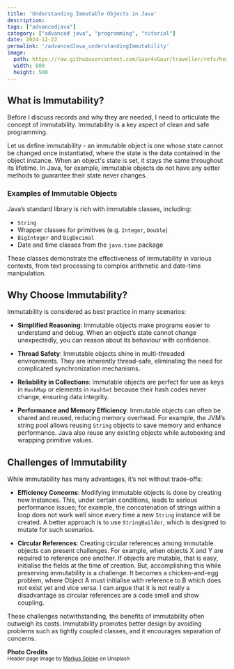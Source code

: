 ```yaml
---
title: 'Understanding Immutable Objects in Java'
description: 
tags: ["advancedjava"] 
category: ["advanced java", "programming", "tutorial"]
date: 2024-12-22
permalink: '/advancedJava_understandingImmutability'
image:
  path: https://raw.githubusercontent.com/Gaur4vGaur/traveller/refs/heads/master/images/java/2024-12-22-advancedJava_understandingImmutability.jpg
  width: 800
  height: 500
---
```


## What is Immutability?
Before I discuss records and why they are needed, I need to articulate the concept of immutability. Immutability is a key aspect of clean and safe programming.

Let us define immutability - an immutable object is one whose state cannot be changed once instantiated, where the state is the data contained in the object instance. When an object's state is set, it stays the same throughout its lifetime. In Java, for example, immutable objects do not have any setter methods to guarantee their state never changes.

### Examples of Immutable Objects

Java’s standard library is rich with immutable classes, including:

* `String`
* Wrapper classes for primitives (e.g. `Integer`, `Double`)
* `BigInteger` and `BigDecimal`
* Date and time classes from the `java.time` package

These classes demonstrate the effectiveness of immutability in various contexts, from text processing to complex arithmetic and date-time manipulation.


## Why Choose Immutability?
Immutability is considered as best practice in many scenarios:

* **Simplified Reasoning**: 
Immutable objects make programs easier to understand and debug. When an object’s state cannot change unexpectedly, you can reason about its behaviour with confidence.

* **Thread Safety**: 
Immutable objects shine in multi-threaded environments. They are inherently thread-safe, eliminating the need for complicated synchronization mechanisms.

* **Reliability in Collections**: 
Immutable objects are perfect for use as keys in `HashMap` or elements in `HashSet` because their hash codes never change, ensuring data integrity.

* **Performance and Memory Efficiency**: 
Immutable objects can often be shared and reused, reducing memory overhead. For example, the JVM’s string pool allows reusing `String` objects to save memory and enhance performance. Java also reuse any existing objects while autoboxing and wrapping primitive values.

## Challenges of Immutability

While immutability has many advantages, it’s not without trade-offs:

* **Efficiency Concerns**: 
Modifying immutable objects is done by creating new instances. This, under certain conditions, leads to serious performance issues; for example, the concatenation of strings within a loop does not work well since every time a new `String` instance will be created. A better approach is to use `StringBuilder`, which is designed to mutate for such scenarios.

* **Circular References**: 
Creating circular references among immutable objects can present challenges. For example, when objects X and Y are required to reference one another. If objects are mutable, that is easy, initialise the fields at the time of creation. But, accomplishing this while preserving immutability is a challenge. It becomes a chicken-and-egg problem, where Object A must initialise with reference to B which does not exist yet and vice versa.
I can argue that it is not really a disadvantage as circular references are a code smell and show coupling.

These challenges notwithstanding, the benefits of immutability often outweigh its costs. Immutability promotes better design by avoiding problems such as tightly coupled classes, and it encourages separation of concerns.

__Photo Credits__<br>
<sup>Header page image by <a href="https://unsplash.com/@markusspiske?utm_content=creditCopyText&utm_medium=referral&utm_source=unsplash">Markus Spiske</a> on Unsplash</a></sup><br>
